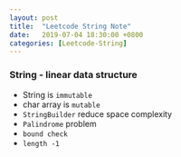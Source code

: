 ```yaml
---
layout: post
title:  "Leetcode String Note"
date:   2019-07-04 18:30:00 +0800
categories: [Leetcode-String]
---
```

### String - linear data structure
- String is `immutable`
- char array is `mutable`
- `StringBuilder` reduce space complexity
- `Palindrome` problem
- `bound check`
- `length -1`